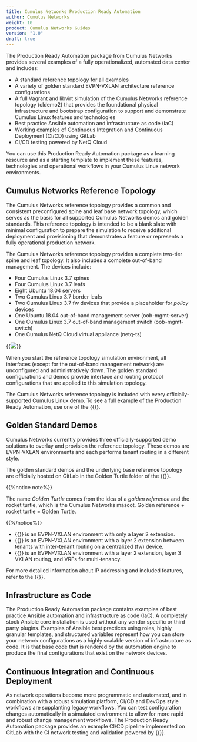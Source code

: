 ```yaml
---
title: Cumulus Networks Production Ready Automation
author: Cumulus Networks
weight: 10
product: Cumulus Networks Guides
version: "1.0"
draft: true
---
```

The Production Ready Automation package from Cumulus Networks provides several examples of a fully operationalized, automated data center and includes:

- A standard reference topology for all examples
- A variety of golden standard EVPN-VXLAN architecture reference configurations
- A full Vagrant and libvirt simulation of the Cumulus Networks reference topology (cldemo2) that provides the foundational physical infrastructure and bootstrap configuration to support and demonstrate Cumulus Linux features and technologies
- Best practice Ansible automation and infrastructure as code (IaC)
- Working examples of Continuous Integration and Continuous Deployment (CI/CD) using GitLab
- CI/CD testing powered by NetQ Cloud

You can use this Production Ready Automation package as a learning resource and as a starting template to implement these features, technologies and operational workflows in your Cumulus Linux network environments.

## Cumulus Networks Reference Topology

The Cumulus Networks reference topology provides a common and consistent preconfigured spine and leaf base network topology, which serves as the basis for all supported Cumulus Networks demos and golden standards. This reference topology is intended to be a blank slate with minimal configuration to prepare the simulation to receive additional deployment and provisioning that demonstrates a feature or represents a fully operational production network.

The Cumulus Networks reference topology provides a complete two-tier spine and leaf topology. It also includes a complete out-of-band management. The devices include:

- Four Cumulus Linux 3.7 spines
- Four Cumulus Linux 3.7 leafs
- Eight Ubuntu 18.04 servers
- Two Cumulus Linux 3.7 border leafs
- Two Cumulus Linux 3.7 fw devices that provide a placeholder for *policy* devices
- One Ubuntu 18.04 out-of-band management server (oob-mgmt-server)
- One Cumulus Linux 3.7 out-of-band management switch (oob-mgmt-switch)
- One Cumulus NetQ Cloud virtual appliance (netq-ts)

{{<img src="/images/guides/cldemo2-diagram.png" >}}

When you start the reference topology simulation environment, all interfaces (except for the out-of-band management network) are unconfigured and administratively down. The golden standard configurations and demos provide interface and routing protocol configurations that are applied to this simulation topology.

The Cumulus Networks reference topology is included with every officially-supported Cumulus Linux demo. To see a full example of the Production Ready Automation, use one of the {{<link text="EVPN VXLAN golden standard demos" title="#golden standard demos" >}}.

<!-- For information on how to build a package like this, or contribute your own demo or environment for the base Cumulus Networks reference topology, refer to the Contributors Guide.-->

## Golden Standard Demos

Cumulus Networks currently provides three officially-supported demo solutions to overlay and provision the reference topology. These demos are EVPN-VXLAN environments and each performs tenant routing in a different style.

The golden standard demos and the underlying base reference topology are officially hosted on GitLab in the Golden Turtle folder of the {{<exlink url="https://gitlab.com/cumulus-consulting/goldenturtle" text="Cumulus Consulting GitLab group">}}.

{{%notice note%}}

The name *Golden Turtle* comes from the idea of a *golden reference* and the rocket turtle, which is the Cumulus Networks mascot. Golden reference + rocket turtle = Golden Turtle.

{{%/notice%}}

- {{<exlink url="https://gitlab.com/cumulus-consulting/goldenturtle/dc_configs_vxlan_evpnl2only" text="EVPN Layer 2 Only">}} is an EVPN-VXLAN environment with only a layer 2 extension.
- {{<exlink url="https://gitlab.com/cumulus-consulting/goldenturtle/dc_configs_vxlan_evpncent" text="EVPN Centralized Routing">}} is an EVPN-VXLAN environment with a layer 2 extension between tenants with inter-tenant routing on a centralized (fw) device.
- {{<exlink url="https://gitlab.com/cumulus-consulting/goldenturtle/dc_configs_vxlan_evpnsym" text="EVPN Symmetric Mode">}} is an EVPN-VXLAN environment with a layer 2 extension, layer 3 VXLAN routing, and VRFs for multi-tenancy.

For more detailed information about IP addressing and included features, refer to the {{<exlink url="https://gitlab.com/cumulus-consulting/goldenturtle" text="README.md page of the demo">}}.

## Infrastructure as Code

The Production Ready Automation package contains examples of best practice Ansible automation and infrastructure as code (IaC). A completely stock Ansible core installation is used without any vendor specific or third party plugins. Examples of Ansible best practices using roles, highly granular templates, and structured variables represent how you can store your network configurations as a highly scalable version of infrastructure as code. It is that base code that is rendered by the automation engine to produce the final configurations that exist on the network devices.

## Continuous Integration and Continuous Deployment

As network operations become more programmatic and automated, and in combination with a robust simulation platform, CI/CD and DevOps style workflows are supplanting legacy workflows. You can test configuration changes automatically in a simulated environment to allow for more rapid and robust change management workflows. The Production Ready Automation package provides an example CI/CD pipeline implemented on GitLab with the CI network testing and validation powered by {{<exlink url="https://docs.cumulusnetworks.com/cumulus-netq/" text="Cumulus NetQ">}}.
